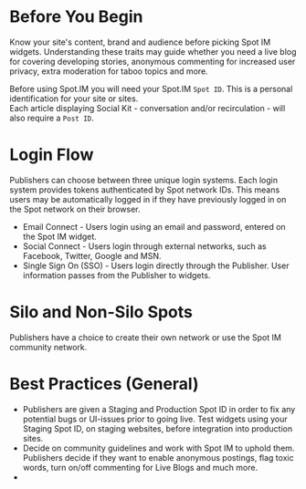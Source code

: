 # Before You Begin
Know your site's content, brand and audience before picking Spot IM widgets. Understanding these traits may guide whether you need a live blog for covering developing stories, anonymous commenting for increased user privacy, extra moderation for taboo topics and more.

Before using Spot.IM you will need your Spot.IM `Spot ID`. This is a personal identification for your site or sites. <br>
Each article displaying Social Kit - conversation and/or recirculation - will also require a `Post ID`. <br>


# Login Flow
Publishers can choose between three unique login systems. Each login system provides tokens authenticated by Spot network IDs. This means users may be automatically logged in if they have previously logged in on the Spot network on their browser. 
* Email Connect - Users login using an email and password, entered on the Spot IM widget. 
* Social Connect - Users login through external networks, such as Facebook, Twitter, Google and MSN.
* Single Sign On (SSO) - Users login directly through the Publisher. User information passes from the Publisher to widgets. 


# Silo and Non-Silo Spots
Publishers have a choice to create their own network or use the Spot IM community network. 


# Best Practices (General)
* Publishers are given a Staging and Production Spot ID in order to fix any potential bugs or UI-issues prior to going live. Test widgets using your Staging Spot ID, on staging websites, before integration into production sites.
* Decide on community guidelines and work with Spot IM to uphold them. Publishers decide if they want to enable anonymous postings, flag toxic words, turn on/off commenting for Live Blogs and much more. 
* 